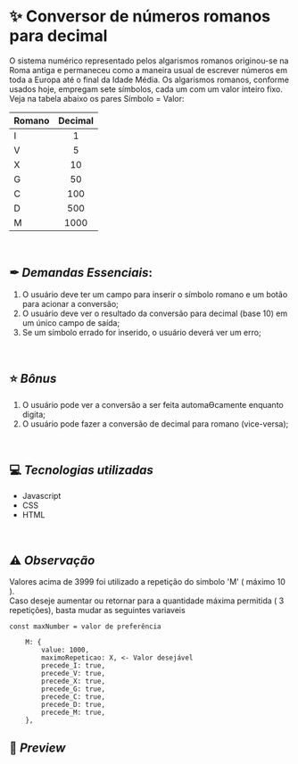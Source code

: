 # ✨ Conversor de números romanos para decimal

O sistema numérico representado pelos algarismos romanos originou-se na Roma antiga e permaneceu como a maneira usual de escrever números em toda a Europa até o final da Idade Média. Os algarismos romanos, conforme usados hoje, empregam sete símbolos, cada um com um valor inteiro fixo. Veja na tabela abaixo os pares Símbolo = Valor:
&nbsp;

| Romano | Decimal |
| ------ | :-----: |
| I      |    1    |
| V      |    5    |
| X      |   10    |
| G      |   50    |
| C      |   100   |
| D      |   500   |
| M      |  1000   |

&nbsp;

## ✒ _Demandas Essenciais_:

1. O usuário deve ter um campo para inserir o símbolo romano e um botão para acionar a conversão;
2. O usuário deve ver o resultado da conversão para decimal (base 10) em um único campo de saída;
3. Se um símbolo errado for inserido, o usuário deverá ver um erro;</br>

&nbsp;

## ⭐ _Bônus_

1. O usuário pode ver a conversão a ser feita automaƟcamente enquanto digita;
2. O usuário pode fazer a conversão de decimal para romano (vice-versa);

&nbsp;

## 💻 _Tecnologias utilizadas_

-   Javascript
-   CSS
-   HTML

&nbsp;

## ⚠ _Observação_

Valores acima de 3999 foi utilizado a repetição do simbolo 'M' ( máximo 10 ). </br>
Caso deseje aumentar ou retornar para a quantidade máxima permitida ( 3 repetições), basta mudar as seguintes variaveis

```
const maxNumber = valor de preferência
```

```
	M: {
		value: 1000,
		maximoRepeticao: X, <- Valor desejável
		precede_I: true,
		precede_V: true,
		precede_X: true,
		precede_G: true,
		precede_C: true,
		precede_D: true,
		precede_M: true,
	},
```

## 👀 _Preview_

